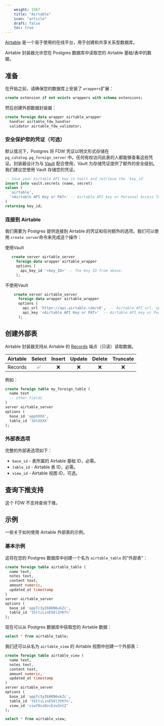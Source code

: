 ```yaml
---
    weight: 1567
    title: "Airtable"
    icon: "article"
    draft: false
    toc: true
---
```


[Airtable](https://www.airtable.com) 是一个易于使用的在线平台，用于创建和共享关系型数据库。

Airtable 封装器允许您在 Postgres 数据库中读取您的 Airtable 基础/表中的数据。

## 准备

在开始之前，请确保您的数据库上安装了 `wrappers`扩展：

```sql
create extension if not exists wrappers with schema extensions;
```

然后创建外部数据封装器：

```sql
create foreign data wrapper airtable_wrapper
  handler airtable_fdw_handler
  validator airtable_fdw_validator;
```

### 安全保护您的凭证（可选）

默认情况下，Postgres 将 FDW 凭证以明文形式存储在  `pg_catalog.pg_foreign_server` 中。任何有权访问此表的人都能够查看这些凭证。封装器设计为与 [Vault](https://supabase.com/docs/guides/database/vault) 配合使用，Vault 为存储凭证提供了额外的安全级别。我们建议您使用 Vault 存储您的凭证。

```sql
-- Save your Airtable API key in Vault and retrieve the `key_id`
insert into vault.secrets (name, secret)
values (
  'airtable',
  '<Airtable API Key or PAT>' -- Airtable API key or Personal Access Token (PAT)
)
returning key_id;
```

### 连接到 Airtable


我们需要为 Postgres 提供连接到 Airtable 的凭证和任何额外的选项。我们可以使用 `create server`命令来完成这个操作：

使用Vault

 ```sql
    create server airtable_server
      foreign data wrapper airtable_wrapper
      options (
        api_key_id '<key_ID>' -- The Key ID from above.
      );
```

不使用Vault

```sql
    create server airtable_server
      foreign data wrapper airtable_wrapper
      options (
        api_url 'https://api.airtable.com/v0',  -- Airtable API url, optional
        api_key '<Airtable API Key or PAT>'  -- Airtable API key or Personal Access Token (PAT), required
      );
```

## 创建外部表

Airtable 封装器支持从 Airtable 的  [Records](https://airtable.com/developers/web/api/list-records) 端点（只读）读取数据。

| Airtable | Select | Insert | Update | Delete | Truncate |
| -------- | :----: | :----: | :----: | :----: | :------: |
| Records  |   ✅   |   ❌   |   ❌   |   ❌   |    ❌    |

例如：

```sql
create foreign table my_foreign_table (
  name text
  -- other fields
)
server airtable_server
options (
  base_id 'appXXXX',
  table_id 'tblXXXX'
);
```

### 外部表选项

完整的外部表选项如下：

- `base_id`  - 表所属的 Airtable 基础 ID，必需。
- `table_id` - Airtable 表 ID，必需。
- `view_id` - Airtable 视图 ID，可选。

## 查询下推支持

这个 FDW 不支持查询下推。

## 示例

一些关于如何使用 Airtable 外部表的示例。

### 基本示例

这将在您的 Postgres 数据库中创建一个名为 `airtable_table` 的“外部表”：

```sql
create foreign table airtable_table (
  name text,
  notes text,
  content text,
  amount numeric,
  updated_at timestamp
)
server airtable_server
options (
  base_id 'appTc3yI68KN6ukZc',
  table_id 'tbltiLinE56l3YKfn'
);
```

现在可以从 Postgres 数据库中获取您的 Airtable 数据：

```sql
select * from airtable_table;
```

我们还可以从名为 `airtable_view` 的 Airtable 视图中创建一个外部表：

```sql
create foreign table airtable_view (
  name text,
  notes text,
  content text,
  amount numeric,
  updated_at timestamp
)
server airtable_server
options (
  base_id 'appTc3yI68KN6ukZc',
  table_id 'tbltiLinE56l3YKfn',
  view_id 'viwY8si0zcEzw3ntZ'
);

select * from airtable_view;
```



